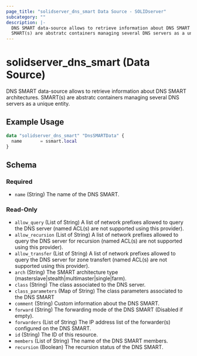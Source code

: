 ```yaml
---
page_title: "solidserver_dns_smart Data Source - SOLIDserver"
subcategory: ""
description: |-
  DNS SMART data-source allows to retrieve information about DNS SMART architectures.
  SMART(s) are abstratc containers managing several DNS servers as a unique entity.
---
```


# solidserver_dns_smart (Data Source)

DNS SMART data-source allows to retrieve information about DNS SMART architectures.
SMART(s) are abstratc containers managing several DNS servers as a unique entity.

## Example Usage

```terraform
data "solidserver_dns_smart" "DnsSMARTData" {
  name       = ssmart.local
}
```
<!-- schema generated by tfplugindocs -->
## Schema

### Required

- `name` (String) The name of the DNS SMART.

### Read-Only

- `allow_query` (List of String) A list of network prefixes allowed to query the DNS server (named ACL(s) are not supported using this provider).
- `allow_recursion` (List of String) A list of network prefixes allowed to query the DNS server for recursion (named ACL(s) are not supported using this provider).
- `allow_transfer` (List of String) A list of network prefixes allowed to query the DNS server for zone transfert (named ACL(s) are not supported using this provider).
- `arch` (String) The SMART architecture type (masterslave|stealth|multimaster|single|farm).
- `class` (String) The class associated to the DNS server.
- `class_parameters` (Map of String) The class parameters associated to the DNS SMART
- `comment` (String) Custom information about the DNS SMART.
- `forward` (String) The forwarding mode of the DNS SMART (Disabled if empty).
- `forwarders` (List of String) The IP address list of the forwarder(s) configured on the DNS SMART.
- `id` (String) The ID of this resource.
- `members` (List of String) The name of the DNS SMART members.
- `recursion` (Boolean) The recursion status of the DNS SMART.

